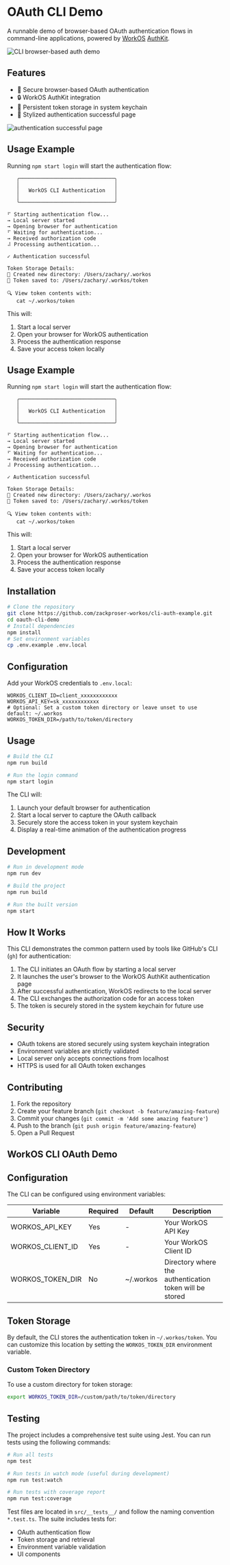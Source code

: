 # OAuth CLI Demo

A runnable demo of browser-based OAuth authentication flows in command-line applications, powered by [WorkOS](https://workos.com) [AuthKit](https://authkit.com).

![CLI browser-based auth demo](./img/command-line-auth.webp)

## Features

- 🔐 Secure browser-based OAuth authentication
- 🔒 WorkOS AuthKit integration
- 💾 Persistent token storage in system keychain
- 🎨 Stylized authentication successful page 

![authentication successful page](./img/auth-successful.webp)

## Usage Example

Running `npm start login` will start the authentication flow:

```console
   ╭───────────────────────────────╮
   │                               │
   │   WorkOS CLI Authentication   │
   │                               │
   ╰───────────────────────────────╯

⠋ Starting authentication flow...
→ Local server started
→ Opening browser for authentication
⠋ Waiting for authentication...
→ Received authorization code
⠼ Processing authentication...

✓ Authentication successful

Token Storage Details:
📁 Created new directory: /Users/zachary/.workos
💾 Token saved to: /Users/zachary/.workos/token

🔍 View token contents with:
   cat ~/.workos/token
```

This will:
1. Start a local server
2. Open your browser for WorkOS authentication
3. Process the authentication response
4. Save your access token locally
## Usage Example

Running `npm start login` will start the authentication flow:

```console
   ╭───────────────────────────────╮
   │                               │
   │   WorkOS CLI Authentication   │
   │                               │
   ╰───────────────────────────────╯

⠋ Starting authentication flow...
→ Local server started
→ Opening browser for authentication
⠋ Waiting for authentication...
→ Received authorization code
⠼ Processing authentication...

✓ Authentication successful

Token Storage Details:
📁 Created new directory: /Users/zachary/.workos
💾 Token saved to: /Users/zachary/.workos/token

🔍 View token contents with:
   cat ~/.workos/token
```

This will:
1. Start a local server
2. Open your browser for WorkOS authentication
3. Process the authentication response
4. Save your access token locally


## Installation

```bash
# Clone the repository
git clone https://github.com/zackproser-workos/cli-auth-example.git
cd oauth-cli-demo
# Install dependencies
npm install
# Set environment variables
cp .env.example .env.local
```

## Configuration

Add your WorkOS credentials to `.env.local`:

```plaintext
WORKOS_CLIENT_ID=client_xxxxxxxxxxxx
WORKOS_API_KEY=sk_xxxxxxxxxxxx
# Optional: Set a custom token directory or leave unset to use default: ~/.workos
WORKOS_TOKEN_DIR=/path/to/token/directory
```

## Usage

```bash
# Build the CLI
npm run build

# Run the login command
npm start login
```

The CLI will:
1. Launch your default browser for authentication
2. Start a local server to capture the OAuth callback
3. Securely store the access token in your system keychain
4. Display a real-time animation of the authentication progress

## Development

```bash
# Run in development mode
npm run dev

# Build the project
npm run build

# Run the built version
npm start
```

## How It Works

This CLI demonstrates the common pattern used by tools like GitHub's CLI (`gh`) for authentication:

1. The CLI initiates an OAuth flow by starting a local server
2. It launches the user's browser to the WorkOS AuthKit authentication page
3. After successful authentication, WorkOS redirects to the local server
4. The CLI exchanges the authorization code for an access token
5. The token is securely stored in the system keychain for future use

## Security

- OAuth tokens are stored securely using system keychain integration
- Environment variables are strictly validated
- Local server only accepts connections from localhost
- HTTPS is used for all OAuth token exchanges

## Contributing

1. Fork the repository
2. Create your feature branch (`git checkout -b feature/amazing-feature`)
3. Commit your changes (`git commit -m 'Add some amazing feature'`)
4. Push to the branch (`git push origin feature/amazing-feature`)
5. Open a Pull Request

## WorkOS CLI OAuth Demo

## Configuration

The CLI can be configured using environment variables:

| Variable | Required | Default | Description |
|----------|----------|---------|-------------|
| WORKOS_API_KEY | Yes | - | Your WorkOS API Key |
| WORKOS_CLIENT_ID | Yes | - | Your WorkOS Client ID |
| WORKOS_TOKEN_DIR | No | ~/.workos | Directory where the authentication token will be stored |

## Token Storage

By default, the CLI stores the authentication token in `~/.workos/token`. You can customize this location by setting the `WORKOS_TOKEN_DIR` environment variable.

### Custom Token Directory

To use a custom directory for token storage:

```bash
export WORKOS_TOKEN_DIR=/custom/path/to/token/directory
```

## Testing

The project includes a comprehensive test suite using Jest. You can run tests using the following commands:

```bash
# Run all tests
npm test

# Run tests in watch mode (useful during development)
npm run test:watch

# Run tests with coverage report
npm run test:coverage
```

Test files are located in `src/__tests__/` and follow the naming convention `*.test.ts`. The suite includes tests for:
- OAuth authentication flow
- Token storage and retrieval
- Environment variable validation
- UI components


